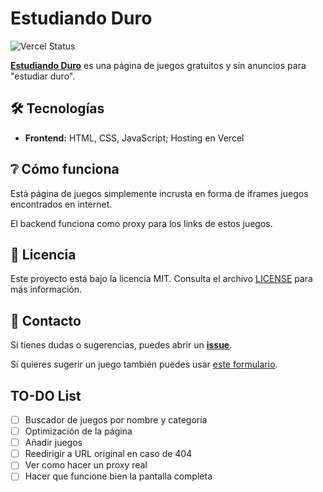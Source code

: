 # Estudiando Duro

![Vercel Status](https://img.shields.io/website-up-down-green-red/http/estudiandoduro.vercel.app.svg?label=Estudiando%20Duro)

**[Estudiando Duro](https://estudiandoduro.vercel.app/)** es una página de juegos gratuitos y sin anuncios para "estudiar duro". 

## 🛠️ Tecnologías
- **Frontend:** HTML, CSS, JavaScript; Hosting en Vercel

## ❔ Cómo funciona
Está página de juegos simplemente incrusta en forma de iframes juegos encontrados en internet. 

El backend funciona como proxy para los links de estos juegos. 

## 📜 Licencia
Este proyecto está bajo la licencia MIT. Consulta el archivo [LICENSE](LICENSE) para más información.

## 📩 Contacto
Si tienes dudas o sugerencias, puedes abrir un **[issue](https://github.com/fgbbd/estudiandoduro/issues/new)**. 

Si quieres sugerir un juego también puedes usar [este formulario](https://tally.so/r/3yoBvW).

## TO-DO List
- [ ] Buscador de juegos por nombre y categoría
- [ ] Optimización de la página
- [ ] Añadir juegos
- [ ] Reedirigir a URL original en caso de 404
- [ ] Ver como hacer un proxy real
- [ ] Hacer que funcione bien la pantalla completa
